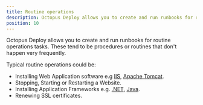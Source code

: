 ```yaml
---
title: Routine operations
description: Octopus Deploy allows you to create and run runbooks for routine operations tasks, which don't happen very frequently.
position: 10
---
```


Octopus Deploy allows you to create and run runbooks for routine operations tasks. These tend to be procedures or routines that don't happen very frequently. 

Typical routine operations could be:

- Installing Web Application software e.g [IIS](https://docs.microsoft.com/en-us/iis/get-started/introduction-to-iis/iis-web-server-overview), [Apache Tomcat](http://tomcat.apache.org/).
- Stopping, Starting or Restarting a Website.
- Installing Application Frameworks e.g. [.NET](https://dotnet.microsoft.com/), [Java](https://www.java.com/).
- Renewing SSL certificates.
